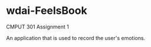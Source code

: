 # wdai-FeelsBook

CMPUT 301 Assignment 1

An application that is used to record the user's emotions.
